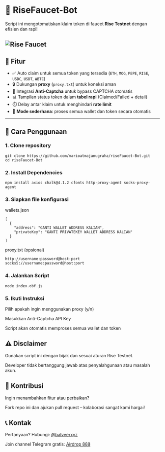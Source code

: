 # 🚀 RiseFaucet-Bot

Script ini mengotomatiskan klaim token di faucet **Rise Testnet** dengan efisien dan rapi!

![Rise Faucet](https://github.com/user-attachments/assets/0e8d8783-6281-4262-88a0-5ea0b229b0bb)
---

## 📌 Fitur
- ✅ Auto claim untuk semua token yang tersedia (`ETH`, `MOG`, `PEPE`, `RISE`, `USDC`, `USDT`, `WBTC`)
- 🔒 Dukungan **proxy** (`proxy.txt`) untuk koneksi aman
- 🔐 Integrasi **Anti-Captcha** untuk bypass CAPTCHA otomatis
- 📊 Tampilan status token dalam **tabel rapi** (Claimed/Failed + detail)
- ⏱️ Delay antar klaim untuk menghindari **rate limit**
- 🎯 **Mode sederhana**: proses semua wallet dan token secara otomatis

---

## 🚀 Cara Penggunaan

### 1. Clone repository
```
git clone https://github.com/marioatmajanugraha/riseFaucet-Bot.git
cd riseFaucet-Bot
```

### 2. Install Dependencies
```
npm install axios chalk@4.1.2 cfonts http-proxy-agent socks-proxy-agent
```

### 3. Siapkan file konfigurasi
wallets.json
```
[
  {
    "address": "GANTI WALLET ADDRESS KALIAN",
    "privateKey": "GANTI PRIVATEKEY WALLET ADDRESS KALIAN"
  }
]
```

proxy.txt (opsional)
```
http://username:password@host:port
socks5://username:password@host:port
```

### 4. Jalankan Script
```
node index.obf.js
```

### 5. Ikuti Instruksi
Pilih apakah ingin menggunakan proxy (y/n)

Masukkan Anti-Captcha API Key

Script akan otomatis memproses semua wallet dan token

## ⚠️ Disclaimer
Gunakan script ini dengan bijak dan sesuai aturan Rise Testnet.

Developer tidak bertanggung jawab atas penyalahgunaan atau masalah akun.

## 🤝 Kontribusi
Ingin menambahkan fitur atau perbaikan?

Fork repo ini dan ajukan pull request – kolaborasi sangat kami hargai!

## 📞 Kontak
Pertanyaan? Hubungi: [@balveerxyz](https://t.me/balveerxyz)

Join channel Telegram gratis: [Airdrop 888](https://t.me/airdroplocked)
